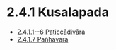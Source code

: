 

# 2.4.1 Kusalapada

* [2.4.1.1--6 Paṭiccādivāra](2.4.1/2.4.1.1--6.md)
* [2.4.1.7 Pañhāvāra](2.4.1/2.4.1.7.md)



